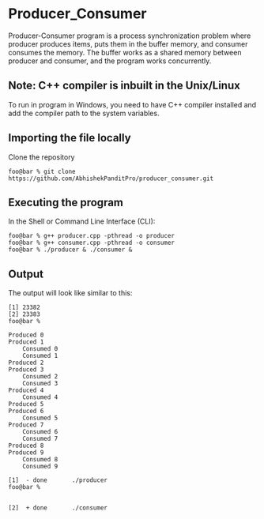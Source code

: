 # Producer_Consumer
Producer-Consumer program is a process synchronization problem where producer produces items, puts them in the buffer memory, and consumer consumes the memory. The buffer works as a shared memory between producer and consumer, and the program works concurrently.

## Note: C++ compiler is inbuilt in the Unix/Linux
To run in program in Windows, you need to have C++ compiler installed and add the compiler path to the system variables.
## Importing the file locally
Clone the repository
```console
foo@bar % git clone https://github.com/AbhishekPanditPro/producer_consumer.git
```
## Executing the program
In the Shell or Command Line Interface (CLI):
```console
foo@bar % g++ producer.cpp -pthread -o producer
foo@bar % g++ consumer.cpp -pthread -o consumer
foo@bar % ./producer & ./consumer &

```

## Output
The output will look like similar to this:

```console
[1] 23382
[2] 23383
foo@bar % 

Produced 0
Produced 1
	Consumed 0
	Consumed 1
Produced 2
Produced 3
	Consumed 2
	Consumed 3
Produced 4
	Consumed 4
Produced 5
Produced 6
	Consumed 5
Produced 7
	Consumed 6
	Consumed 7
Produced 8
Produced 9
	Consumed 8
	Consumed 9

[1]  - done       ./producer
foo@bar % 


[2]  + done       ./consumer
```